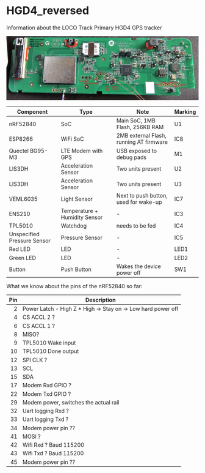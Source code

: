 # HGD4_reversed
Information about the LOCO Track Primary HGD4 GPS tracker

![pinout](https://github.com/jonasniesner/HGD4_reversed/blob/main/pinout.webp?raw=true)


| Component                      | Type                      |  Note                                        | Marking |
|--------------------------------|--------------------------|-----------------------------------------------|--------------|
| nRF52840                       | SoC                       | Main SoC, 1MB Flash, 256KB RAM               | U1           |
| ESP8266                        | WiFi SoC                  | 2MB external Flash, running AT firmware      | IC8          |
| Quectel BG95-M3                | LTE Modem with GPS        | USB exposed to debug pads                    | M1           |
| LIS3DH                         | Acceleration Sensor       | Two units present                            | U2           |
| LIS3DH                         | Acceleration Sensor       | Two units present                            | U3           |
| VEML6035                       | Light Sensor              | Next to push button, used for wake-up        | IC7          |
| ENS210                         | Temperature + Humidity Sensor | -                                        | IC3          |
| TPL5010                        | Watchdog                  | needs to be fed                              | IC4          |
| Unspecified Pressure Sensor    | Pressure Sensor           | -                                            | IC5          |
| Red LED                        | LED                       | -                                            | LED1         |
| Green LED                      | LED                       | -                                            | LED2         |
| Button                         | Push Button               | Wakes the device power off                   | SW1          |

What we know about the pins of the nRF52840 so far:

| Pin | Description                                   |
|----:|-----------------------------------------------|
|  2  | Power Latch - High Z * High -> Stay on -> Low hard power off |
|  4  | CS ACCL 2 ?                                  |
|  6  | CS ACCL 1 ?                                  |
|  8  | MISO?                                        |
|  9  | TPL5010 Wake input                           |
| 10  | TPL5010 Done output                          |
| 12  | SPI CLK ?                                    |
| 13  | SCL                                          |
| 15  | SDA                                          |
| 17  | Modem Rxd GPIO ?                             |
| 22  | Modem Txd GPIO ?                             |
| 29  | Modem power, switches the actual rail        |
| 32  | Uart logging Rxd ?                           |
| 33  | Uart logging Txd ?                           |
| 34  | Modem power pin ??                           |
| 41  | MOSI ?                                       |
| 42  | Wifi Rxd ? Baud 115200                       |
| 43  | Wifi Txd ? Baud 115200                       |
| 45  | Modem power pin ??                           |
